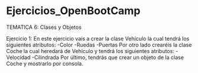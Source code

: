 # Ejercicios_OpenBootCamp

TEMATICA 6: Clases y Objetos

Ejercicio 1:
  En este ejercicio vais a crear la clase Vehículo la cual tendrá los siguientes atributos:
-Color
-Ruedas
-Puertas
  Por otro lado crearéis la clase Coche la cual heredará de Vehículo y tendrá los siguientes atributos:
-Velocidad
-Cilindrada
  Por último, tendrás que crear un objeto de la clase Coche y mostrarlo por consola.
